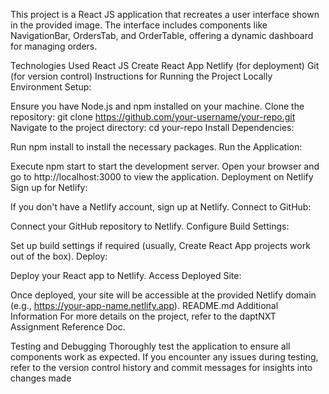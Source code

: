 This project is a React JS application that recreates a user interface shown in the provided image. The interface includes components like NavigationBar, OrdersTab, and OrderTable, offering a dynamic dashboard for managing orders.

Technologies Used
React JS
Create React App
Netlify (for deployment)
Git (for version control)
Instructions for Running the Project Locally
Environment Setup:

Ensure you have Node.js and npm installed on your machine.
Clone the repository: git clone https://github.com/your-username/your-repo.git
Navigate to the project directory: cd your-repo
Install Dependencies:

Run npm install to install the necessary packages.
Run the Application:

Execute npm start to start the development server.
Open your browser and go to http://localhost:3000 to view the application.
Deployment on Netlify
Sign up for Netlify:

If you don't have a Netlify account, sign up at Netlify.
Connect to GitHub:

Connect your GitHub repository to Netlify.
Configure Build Settings:

Set up build settings if required (usually, Create React App projects work out of the box).
Deploy:

Deploy your React app to Netlify.
Access Deployed Site:

Once deployed, your site will be accessible at the provided Netlify domain (e.g., https://your-app-name.netlify.app).
README.md Additional Information
For more details on the project, refer to the daptNXT Assignment Reference Doc.

Testing and Debugging
Thoroughly test the application to ensure all components work as expected.
If you encounter any issues during testing, refer to the version control history and commit messages for insights into changes made
